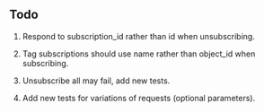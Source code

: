 
## Todo

1. Respond to subscription_id rather than id when unsubscribing.

2. Tag subscriptions should use name rather than object_id when subscribing.

3. Unsubscribe all may fail, add new tests.

4. Add new tests for variations of requests (optional parameters).
